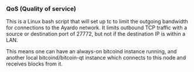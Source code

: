 ### QoS (Quality of service) ###

This is a Linux bash script that will set up tc to limit the outgoing bandwidth for connections to the Ayardo network. It limits outbound TCP traffic with a source or destination port of 27772, but not if the destination IP is within a LAN.

This means one can have an always-on bitcoind instance running, and another local bitcoind/bitcoin-qt instance which connects to this node and receives blocks from it.
